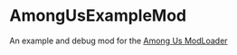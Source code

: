 # AmongUsExampleMod
An example and debug mod for the [Among Us ModLoader](https://github.com/MsRandom/AmongUsModLoader)
